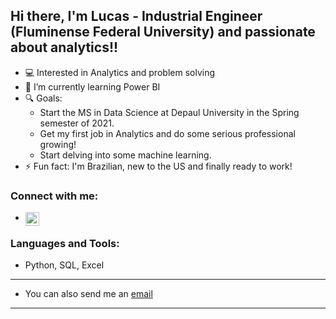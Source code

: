## Hi there, I'm Lucas - Industrial Engineer (Fluminense Federal University) and passionate about analytics!!

- 💻 Interested in Analytics and problem solving
- 🌱 I’m currently learning Power BI
- 🔍 Goals:
  - Start the MS in Data Science at Depaul University in the Spring semester of 2021.
  - Get my first job in Analytics and do some serious professional growing!
  - Start delving into some machine learning.
- ⚡ Fun fact: I'm Brazilian, new to the US and finally ready to work!


### Connect with me:

- [<img align="left" alt="lucasfoep | LinkedIn" width="22px" src="https://cdn.jsdelivr.net/npm/simple-icons@v3/icons/linkedin.svg" />][linkedin]

### Languages and Tools:

- Python, SQL, Excel

---

- You can also send me an [email](mailto:lucasfoep@gmail.com)

---

[linkedin]: https://www.linkedin.com/in/lucas-de-oliveira-8a76b058/
